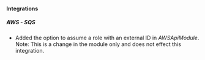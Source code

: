 
#### Integrations

##### AWS - SQS

- Added the option to assume a role with an external ID in *AWSApiModule*. Note: This is a change in the module only and does not effect this integration.
